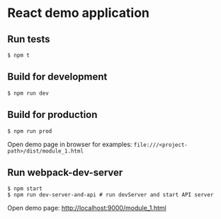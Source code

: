 # React demo application

## Run tests

    $ npm t 

## Build for development

    $ npm run dev 

## Build for production

    $ npm run prod 

Open demo page in browser for examples:
`file:///<project-path>/dist/module_1.html` 


## Run webpack-dev-server

    $ npm start 
    $ npm run dev-server-and-api # run devServer and start API server 

Open demo page: [http://localhost:9000/module_1.html](http://localhost:9000/module_1.html)
